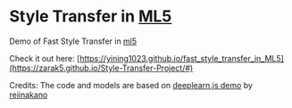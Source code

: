 # Style Transfer in [ML5](https://github.com/ITPNYU/ml5-js)
Demo of Fast Style Transfer in [ml5](https://github.com/ITPNYU/ml5-js)

Check it out here: [https://yining1023.github.io/fast_style_transfer_in_ML5](https://zarak5.github.io/Style-Transfer-Project/#)

Credits:
The code and models are based on [deeplearn.js demo](https://github.com/PAIR-code/deeplearnjs/tree/0608feadbd897bca6ec7abf3340515fe5f2de1c2/demos/fast-style-transfer) by [reiinakano](https://github.com/reiinakano)
